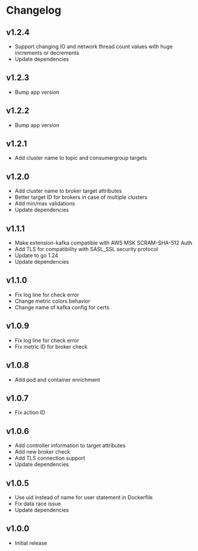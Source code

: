 # Changelog

## v1.2.4

- Support changing IO and network thread count values with huge increments or decrements
- Update dependencies

## v1.2.3

- Bump app version

## v1.2.2

- Bump app version

## v1.2.1

- Add cluster name to topic and consumergroup targets

## v1.2.0

- Add cluster name to broker target attributes
- Better target ID for brokers in case of multiple clusters
- Add min/max validations
- Update dependencies

## v1.1.1

- Make extension-kafka compatible with AWS MSK SCRAM-SHA-512 Auth
- Add TLS for compatibility with SASL_SSL security protocol
- Update to go 1.24
- Update dependencies

## v1.1.0

- Fix log line for check error
- Change metric colors behavior
- Change name of kafka config for certs

## v1.0.9

- Fix log line for check error
- Fix metric ID for broker check

## v1.0.8

- Add pod and container enrichment

## v1.0.7

- Fix action ID

## v1.0.6

- Add controller information to target attributes
- Add new broker check
- Add TLS connection support
- Update dependencies

## v1.0.5

- Use uid instead of name for user statement in Dockerfile
- Fix data race issue
- Update dependencies

## v1.0.0

 - Initial release
